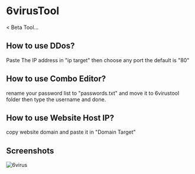 # 6virusTool
&lt; Beta Tool...

## How to use DDos?
Paste The IP address in "ip target" then choose any port the default is "80"

## How to use Combo Editor?
rename your password list to "passwords.txt" and move it to 6virustool folder then type the username and done.

## How to use Website Host IP?
copy website domain and paste it in "Domain Target"

## Screenshots

![6virus](https://ibb.co/1mgRNDd)

